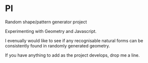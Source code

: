 # PI
Random shape/pattern generator project

Experimenting with Geometry and Javascript.

I evenually would like to see if any recognisable natural forms can be consistently found in randomly generated geometry.

If you have anything to add as the project develops, drop me a line.
